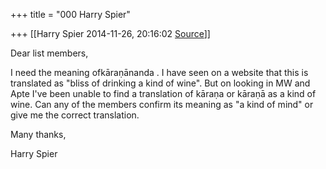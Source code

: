 +++
title = "000 Harry Spier"

+++
[[Harry Spier	2014-11-26, 20:16:02 [Source](https://groups.google.com/g/samskrita/c/c9hoQP4fDUw)]]



Dear list members,

  

I need the meaning ofkāraṇānanda . I have seen on a website that this is translated as "bliss of drinking a kind of wine". But on looking in MW and Apte I've been unable to find a translation of kāraṇa or kāraṇā as a kind of wine. Can any of the members confirm its meaning as "a kind of mind" or give me the correct translation.

  

Many thanks,

Harry Spier

